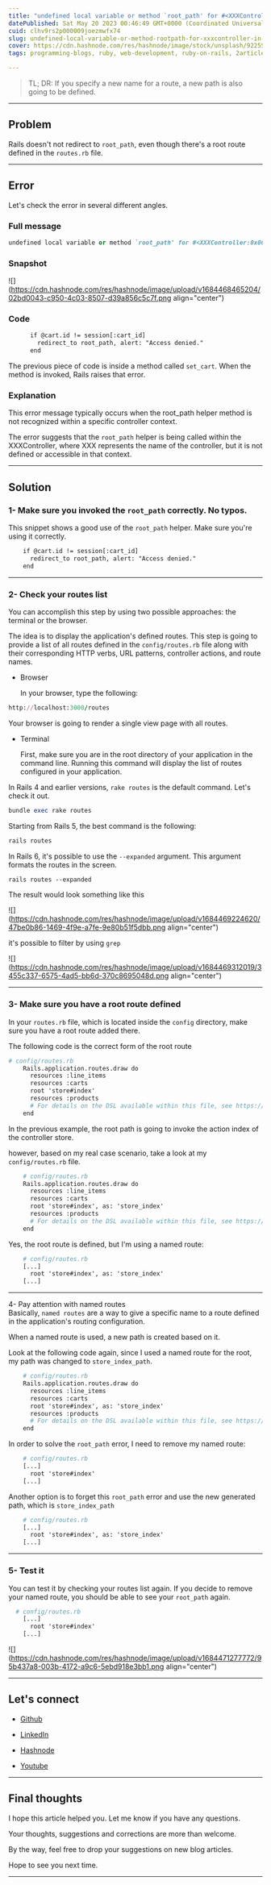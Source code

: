 ```yaml
---
title: "undefined local variable or method `root_path' for #<XXXController> in Rails"
datePublished: Sat May 20 2023 00:46:49 GMT+0000 (Coordinated Universal Time)
cuid: clhv9rs2p000009joezmwfx74
slug: undefined-local-variable-or-method-rootpath-for-xxxcontroller-in-rails
cover: https://cdn.hashnode.com/res/hashnode/image/stock/unsplash/9225STV9W-M/upload/01139ad1946c0ece72dc49919cf7df5d.jpeg
tags: programming-blogs, ruby, web-development, ruby-on-rails, 2articles1week

---
```


> TL; DR: If you specify a new name for a route, a new path is also going to be defined.

---

## Problem

Rails doesn't not redirect to `root_path`, even though there's a root route defined in the `routes.rb` file.

---

## Error

Let's check the error in several different angles.

### Full message

```ruby
undefined local variable or method `root_path' for #<XXXController:0x00007f4704ba2f50> Did you mean? XXX_path
```

### Snapshot

![](https://cdn.hashnode.com/res/hashnode/image/upload/v1684468465204/02bd0043-c950-4c03-8507-d39a856c5c7f.png align="center")

### Code

```apache
      if @cart.id != session[:cart_id]      
        redirect_to root_path, alert: "Access denied."
      end
```

The previous piece of code is inside a method called `set_cart`. When the method is invoked, Rails raises that error.

### Explanation

This error message typically occurs when the root\_path helper method is not recognized within a specific controller context.

The error suggests that the `root_path` helper is being called within the XXXController, where XXX represents the name of the controller, but it is not defined or accessible in that context.

---

## Solution

### 1- Make sure you invoked the `root_path` correctly. No typos.

This snippet shows a good use of the `root_path` helper. Make sure you're using it correctly.

```apache
    if @cart.id != session[:cart_id]      
      redirect_to root_path, alert: "Access denied."
    end
```

---

### 2- Check your routes list

You can accomplish this step by using two possible approaches: the terminal or the browser.

The idea is to display the application's defined routes. This step is going to provide a list of all routes defined in the `config/routes.rb` file along with their corresponding HTTP verbs, URL patterns, controller actions, and route names.

* Browser
    
    In your browser, type the following:
    

```ruby
http://localhost:3000/routes
```

Your browser is going to render a single view page with all routes.

* Terminal
    
    First, make sure you are in the root directory of your application in the command line. Running this command will display the list of routes configured in your application.
    

In Rails 4 and earlier versions, `rake routes` is the default command. Let's check it out.

```ruby
bundle exec rake routes
```

Starting from Rails 5, the best command is the following:

```apache
rails routes
```

In Rails 6, it's possible to use the `--expanded` argument. This argument formats the routes in the screen.

```apache
rails routes --expanded
```

The result would look something like this

![](https://cdn.hashnode.com/res/hashnode/image/upload/v1684469224620/47be0b86-1469-4f9e-a7fe-9e80b51f5dbb.png align="center")

it's possible to filter by using `grep`

![](https://cdn.hashnode.com/res/hashnode/image/upload/v1684469312019/3455c337-6575-4ad5-bb6d-370c8695048d.png align="center")

---

### 3- Make sure you have a root route defined

In your `routes.rb` file, which is located inside the `config` directory, make sure you have a root route added there.

The following code is the correct form of the root route

```apache
# config/routes.rb
    Rails.application.routes.draw do
      resources :line_items
      resources :carts
      root 'store#index'
      resources :products
      # For details on the DSL available within this file, see https://guides.rubyonrails.org/routing.html
    end
```

In the previous example, the root path is going to invoke the action index of the controller store.

however, based on my real case scenario, take a look at my `config/routes.rb` file.

```apache
    # config/routes.rb
    Rails.application.routes.draw do
      resources :line_items
      resources :carts
      root 'store#index', as: 'store_index'
      resources :products
      # For details on the DSL available within this file, see https://guides.rubyonrails.org/routing.html
    end
```

Yes, the root route is defined, but I'm using a named route:

```apache
    # config/routes.rb
    [...]
      root 'store#index', as: 'store_index'
    [...]
```

---

4- Pay attention with named routes  
Basically, `named routes` are a way to give a specific name to a route defined in the application's routing configuration.

When a named route is used, a new path is created based on it.

Look at the following code again, since I used a named route for the root, my path was changed to `store_index_path`.

```apache
    # config/routes.rb
    Rails.application.routes.draw do
      resources :line_items
      resources :carts
      root 'store#index', as: 'store_index'
      resources :products
      # For details on the DSL available within this file, see https://guides.rubyonrails.org/routing.html
    end
```

In order to solve the `root_path` error, I need to remove my named route:

```apache
    # config/routes.rb
    [...]
      root 'store#index'
    [...]
```

Another option is to forget this `root_path` error and use the new generated path, which is `store_index_path`

```apache
    # config/routes.rb
    [...]
      root 'store#index', as: 'store_index'
    [...]
```

---

### 5- Test it

You can test it by checking your routes list again. If you decide to remove your named route, you should be able to see your `root_path` again.

```apache
  # config/routes.rb
    [...]
      root 'store#index'
    [...]
```

![](https://cdn.hashnode.com/res/hashnode/image/upload/v1684471277772/95b437a8-003b-4172-a9c6-5ebd918e3bb1.png align="center")

---

## Let's connect

* [Github](https://github.com/alexcalaca)
    
* [LinkedIn](https://linkedin.com/in/alexandrecalacaofficial)
    
* [Hashnode](https://hashnode.com/onboard?next=/@alexandrecalaca)
    
* [Youtube](https://www.youtube.com/@alexandrecalacaofficial)

---

## Final thoughts
I hope this article helped you. Let me know if you have any questions.

Your thoughts, suggestions and corrections are more than welcome.

By the way, feel free to drop your suggestions on new blog articles.

Hope to see you next time.

---
